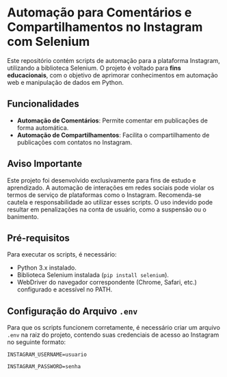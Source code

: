 # Automação para Comentários e Compartilhamentos no Instagram com Selenium

Este repositório contém scripts de automação para a plataforma Instagram, utilizando a biblioteca Selenium. O projeto é voltado para **fins educacionais**, com o objetivo de aprimorar conhecimentos em automação web e manipulação de dados em Python.

## Funcionalidades

- **Automação de Comentários**: Permite comentar em publicações de forma automática.
- **Automação de Compartilhamentos**: Facilita o compartilhamento de publicações com contatos no Instagram.

## Aviso Importante

Este projeto foi desenvolvido exclusivamente para fins de estudo e aprendizado. A automação de interações em redes sociais pode violar os termos de serviço de plataformas como o Instagram. Recomenda-se cautela e responsabilidade ao utilizar esses scripts. O uso indevido pode resultar em penalizações na conta de usuário, como a suspensão ou o banimento.

## Pré-requisitos

Para executar os scripts, é necessário:

- Python 3.x instalado.
- Biblioteca Selenium instalada (`pip install selenium`).
- WebDriver do navegador correspondente (Chrome, Safari, etc.) configurado e acessível no PATH.

## Configuração do Arquivo `.env`

Para que os scripts funcionem corretamente, é necessário criar um arquivo `.env` na raiz do projeto, contendo suas credenciais de acesso ao Instagram no seguinte formato:

`INSTAGRAM_USERNAME=usuario`

`INSTAGRAM_PASSWORD=senha`


